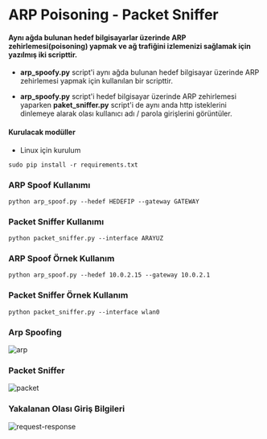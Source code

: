 # ARP Poisoning - Packet Sniffer

#### Aynı ağda bulunan hedef bilgisayarlar üzerinde ARP zehirlemesi(poisoning) yapmak ve ağ trafiğini izlemenizi sağlamak için yazılmış iki scripttir.



* **arp_spoofy.py** script'i aynı ağda bulunan hedef bilgisayar üzerinde ARP zehirlemesi yapmak için kullanılan bir scripttir.

* **arp_spoofy.py** script'i hedef bilgisayar üzerinde ARP zehirlemesi yaparken **paket_sniffer.py** script'i de aynı anda http isteklerini dinlemeye alarak olası kullanıcı adı / parola girişlerini görüntüler.


#### Kurulacak modüller

* Linux için kurulum
```
sudo pip install -r requirements.txt
```


### ARP Spoof Kullanımı

```
python arp_spoof.py --hedef HEDEFIP --gateway GATEWAY
```

### Packet Sniffer Kullanımı
```
python packet_sniffer.py --interface ARAYUZ
```


### ARP Spoof Örnek Kullanım
```
python arp_spoof.py --hedef 10.0.2.15 --gateway 10.0.2.1
```

### Packet Sniffer Örnek Kullanım
```
python packet_sniffer.py --interface wlan0
```


### Arp Spoofing
![arp](https://user-images.githubusercontent.com/25087769/58845258-29b3d580-8683-11e9-8fd4-437720c2c57a.PNG)


### Packet Sniffer
![packet](https://user-images.githubusercontent.com/25087769/58845259-29b3d580-8683-11e9-9ae5-2b7d84e0c27a.PNG)



### Yakalanan Olası Giriş Bilgileri 
![request-response](https://user-images.githubusercontent.com/25087769/58845260-29b3d580-8683-11e9-9332-040b1e79ae94.PNG)


